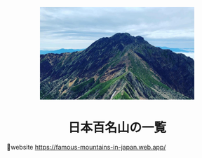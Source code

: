 <p align="center">
  <a href="https://famous-mountains-in-japan.web.app/">
    <img width="70%" src="./public/images/img04.jpg" />
  </a>
</p>

<h1 align="center">日本百名山の一覧</h2>

🚀website https://famous-mountains-in-japan.web.app/
